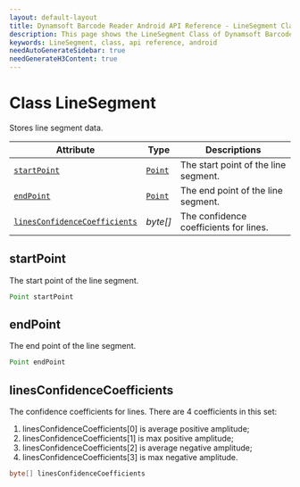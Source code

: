 ```yaml
---
layout: default-layout
title: Dynamsoft Barcode Reader Android API Reference - LineSegment Class
description: This page shows the LineSegment Class of Dynamsoft Barcode Reader for Android SDK.
keywords: LineSegment, class, api reference, android
needAutoGenerateSidebar: true
needGenerateH3Content: true
---
```



# Class LineSegment

Stores line segment data.

| Attribute | Type | Descriptions |
|---------- | ---- | ----------- |
| [`startPoint`](#startpoint) | [`Point`](auxiliary-Point.md) | The start point of the line segment. |
| [`endPoint`](#endpoint) | [`Point`](auxiliary-Point.md) | The end point of the line segment. |
| [`linesConfidenceCoefficients`](#linesconfidencecoefficients) | *byte\[\]* | The confidence coefficients for lines. |

## startPoint

The start point of the line segment.

```java
Point startPoint
```

## endPoint

The end point of the line segment.

```java
Point endPoint
```

## linesConfidenceCoefficients

The confidence coefficients for lines. There are 4 coefficients in this set:  

1. linesConfidenceCoefficients\[0\] is average positive amplitude;
2. linesConfidenceCoefficients\[1\] is max positive amplitude;
3. linesConfidenceCoefficients\[2\] is average negative amplitude;
4. linesConfidenceCoefficients\[3\] is max negative amplitude.

```java
byte[] linesConfidenceCoefficients
```

